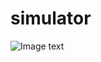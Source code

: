# simulator

![Image text](https://raw.github.com/yourName/repositpry/master/yourprojectName/img-folder/test.jpg)
